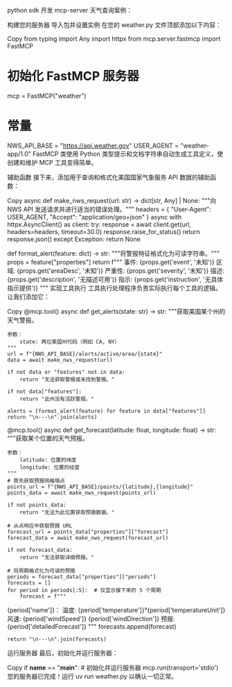 python sdk 开发 mcp-server 天气查询案例：

构建您的服务器
导入包并设置实例
在您的 weather.py 文件顶部添加以下内容：


Copy
from typing import Any
import httpx
from mcp.server.fastmcp import FastMCP

# 初始化 FastMCP 服务器
mcp = FastMCP("weather")

# 常量
NWS_API_BASE = "https://api.weather.gov"
USER_AGENT = "weather-app/1.0"
FastMCP 类使用 Python 类型提示和文档字符串自动生成工具定义，使创建和维护 MCP 工具变得简单。

辅助函数
接下来，添加用于查询和格式化美国国家气象服务 API 数据的辅助函数：


Copy
async def make_nws_request(url: str) -> dict[str, Any] | None:
    """向 NWS API 发送请求并进行适当的错误处理。"""
    headers = {
        "User-Agent": USER_AGENT,
        "Accept": "application/geo+json"
    }
    async with httpx.AsyncClient() as client:
        try:
            response = await client.get(url, headers=headers, timeout=30.0)
            response.raise_for_status()
            return response.json()
        except Exception:
            return None

def format_alert(feature: dict) -> str:
    """将警报特征格式化为可读字符串。"""
    props = feature["properties"]
    return f"""
事件: {props.get('event', '未知')}
区域: {props.get('areaDesc', '未知')}
严重性: {props.get('severity', '未知')}
描述: {props.get('description', '无描述可用')}
指示: {props.get('instruction', '无具体指示提供')}
"""
实现工具执行
工具执行处理程序负责实际执行每个工具的逻辑。让我们添加它：


Copy
@mcp.tool()
async def get_alerts(state: str) -> str:
    """获取美国某个州的天气警报。

    参数：
        state: 两位美国州代码（例如 CA, NY）
    """
    url = f"{NWS_API_BASE}/alerts/active/area/{state}"
    data = await make_nws_request(url)

    if not data or "features" not in data:
        return "无法获取警报或未找到警报。"

    if not data["features"]:
        return "此州没有活跃警报。"

    alerts = [format_alert(feature) for feature in data["features"]]
    return "\n---\n".join(alerts)

@mcp.tool()
async def get_forecast(latitude: float, longitude: float) -> str:
    """获取某个位置的天气预报。

    参数：
        latitude: 位置的纬度
        longitude: 位置的经度
    """
    # 首先获取预报网格端点
    points_url = f"{NWS_API_BASE}/points/{latitude},{longitude}"
    points_data = await make_nws_request(points_url)

    if not points_data:
        return "无法为此位置获取预报数据。"

    # 从点响应中获取预报 URL
    forecast_url = points_data["properties"]["forecast"]
    forecast_data = await make_nws_request(forecast_url)

    if not forecast_data:
        return "无法获取详细预报。"

    # 将周期格式化为可读的预报
    periods = forecast_data["properties"]["periods"]
    forecasts = []
    for period in periods[:5]:  # 仅显示接下来的 5 个周期
        forecast = f"""
{period['name']}：
温度: {period['temperature']}°{period['temperatureUnit']}
风速: {period['windSpeed']} {period['windDirection']}
预报: {period['detailedForecast']}
"""
        forecasts.append(forecast)

    return "\n---\n".join(forecasts)
运行服务器
最后，初始化并运行服务器：


Copy
if __name__ == "__main__":
    # 初始化并运行服务器
    mcp.run(transport='stdio')
您的服务器已完成！运行 uv run weather.py 以确认一切正常。
